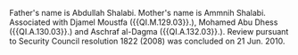  Father's name is Abdullah Shalabi. Mother's name is Ammnih Shalabi. Associated 
with Djamel Moustfa ({{QI.M.129.03}}.), Mohamed Abu Dhess ({{QI.A.130.03}}.) and 
Aschraf al-Dagma ({{QI.A.132.03}}.). Review pursuant to Security Council resolution 
1822 (2008) was concluded on 21 Jun. 2010. 
